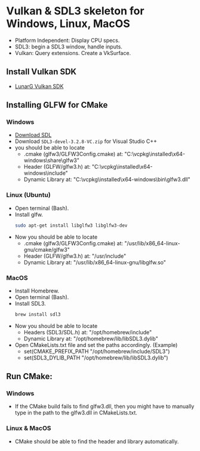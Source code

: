 # Vulkan & SDL3 skeleton for Windows, Linux, MacOS
- Platform Independent: Display CPU specs.
- SDL3: begin a SDL3 window, handle inputs.
- Vulkan: Query extensions. Create a VkSurface.
## Install Vulkan SDK
- [LunarG Vulkan SDK](https://vulkan.lunarg.com/)
## Installing GLFW for CMake

### Windows
- [Download SDL](https://github.com/libsdl-org/SDL/releases)
- Download `SDL3-devel-3.2.8-VC.zip` for Visual Studio C++
- you should be able to locate
   - .cmake (glfw3/GLFW3Config.cmake) at: "C:\vcpkg\installed\x64-windows\share\glfw3"
   - Header (GLFW/glfw3.h) at: "C:\vcpkg\installed\x64-windows\include"
   - Dynamic Library at: "C:\vcpkg\installed\x64-windows\bin\glfw3.dll"
### Linux (Ubuntu)
- Open terminal (Bash).
- Install glfw.
   ```bash
   sudo apt-get install libglfw3 libglfw3-dev
- Now you should be able to locate
   - .cmake (glfw3/GLFW3Config.cmake) at: "/usr/lib/x86_64-linux-gnu/cmake/glfw3"
   - Header (GLFW/glfw3.h) at: "/usr/include"
   - Dynamic Library at: "/usr/lib/x86_64-linux-gnu/libglfw.so"

### MacOS
- Install Homebrew.
- Open terminal (Bash).
- Install SDL3.
   ```bash
   brew install sdl3
- Now you should be able to locate
   - Headers (SDL3/SDL.h) at: "/opt/homebrew/include"
   - Dynamic Library at: "/opt/homebrew/lib/libSDL3.dylib"
- Open CMakeLists.txt file and set the paths accordingly. (Example)
   - set(CMAKE_PREFIX_PATH "/opt/homebrew/include/SDL3")
   - set(SDL3_DYLIB_PATH "/opt/homebrew/lib/libSDL3.dylib")
## Run CMake:
### Windows
- If the CMake build fails to find glfw3.dll, then you might have to manually type in the path to the glfw3.dll in CMakeLists.txt.
### Linux & MacOS
- CMake should be able to find the header and library automatically.
